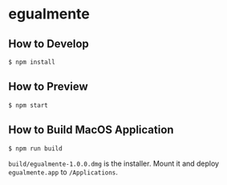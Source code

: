 # egualmente

## How to Develop

```shell
$ npm install
```

## How to Preview

```shell
$ npm start
```

## How to Build MacOS Application

```shell
$ npm run build
```

`build/egualmente-1.0.0.dmg` is the installer.
Mount it and deploy `egualmente.app` to `/Applications`.
